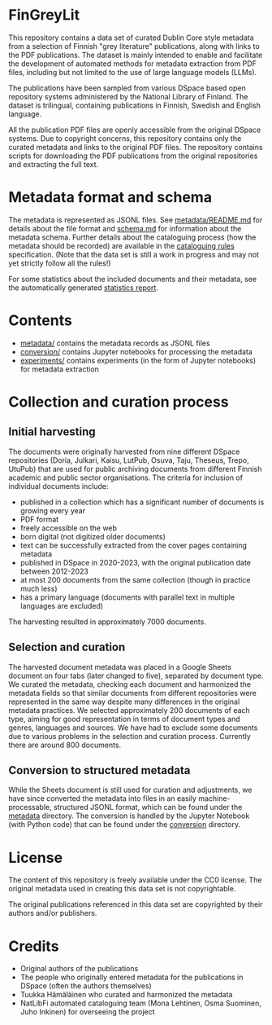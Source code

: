 # FinGreyLit

This repository contains a data set of curated Dublin Core style metadata from a selection of Finnish "grey literature" publications, along with links to the PDF publications. The dataset is mainly intended to enable and facilitate the development of automated methods for metadata extraction from PDF files, including but not limited to the use of large language models (LLMs).

The publications have been sampled from various DSpace based open repository systems administered by the National Library of Finland. The dataset is trilingual, containing publications in Finnish, Swedish and English language.

All the publication PDF files are openly accessible from the original DSpace systems. Due to copyright concerns, this repository contains only the curated metadata and links to the original PDF files. The repository contains scripts for downloading the PDF publications from the original repositories and extracting the full text.

# Metadata format and schema

The metadata is represented as JSONL files. See [metadata/README.md](metadata/README.md) for details about the file format and [schema.md](schema.md) for information about the metadata schema. Further details about the cataloguing process (how the metadata should be recorded) are available in the [cataloguing rules](cataloguing-rules.md) specification. (Note that the data set is still a work in progress and may not yet strictly follow all the rules!)

For some statistics about the included documents and their metadata, see the automatically generated [statistics report](statistics.md).

# Contents

* [metadata/](metadata/) contains the metadata records as JSONL files
* [conversion/](conversion/) contains Jupyter notebooks for processing the metadata
* [experiments/](experiments/) contains experiments (in the form of Jupyter notebooks) for metadata extraction

# Collection and curation process

## Initial harvesting

The documents were originally harvested from nine different DSpace repositories (Doria, Julkari, Kaisu, LutPub, Osuva, Taju, Theseus, Trepo, UtuPub) that are used for public archiving documents from different Finnish academic and public sector organisations. The criteria for inclusion of individual documents include:

* published in a collection which has a significant number of documents is growing every year
* PDF format
* freely accessible on the web
* born digital (not digitized older documents)
* text can be successfully extracted from the cover pages containing metadata
* published in DSpace in 2020-2023, with the original publication date between 2012-2023
* at most 200 documents from the same collection (though in practice much less)
* has a primary language (documents with parallel text in multiple languages are excluded)

The harvesting resulted in approximately 7000 documents.

## Selection and curation

The harvested document metadata was placed in a Google Sheets document on four tabs (later changed to five), separated by document type.  We curated the metadata, checking each document and harmonized the metadata fields so that similar documents from different repositories were represented in the same way despite many differences in the original metadata practices.  We selected approximately 200 documents of each type, aiming for good representation in terms of document types and genres, languages and sources.  We have had to exclude some documents due to various problems in the selection and curation process. Currently there are around 800 documents.

## Conversion to structured metadata

While the Sheets document is still used for curation and adjustments, we have since converted the metadata into files in an easily machine-processable, structured JSONL format, which can be found under the [metadata](metadata) directory. The conversion is handled by the Jupyter Notebook (with Python code) that can be found under the [conversion](conversion) directory.

# License

The content of this repository is freely available under the CC0 license. The original metadata used in creating this data set is not copyrightable.

The original publications referenced in this data set are copyrighted by their authors and/or publishers.

# Credits

* Original authors of the publications
* The people who originally entered metadata for the publications in DSpace (often the authors themselves)
* Tuukka Hämäläinen who curated and harmonized the metadata
* NatLibFi automated cataloguing team (Mona Lehtinen, Osma Suominen, Juho Inkinen) for overseeing the project
